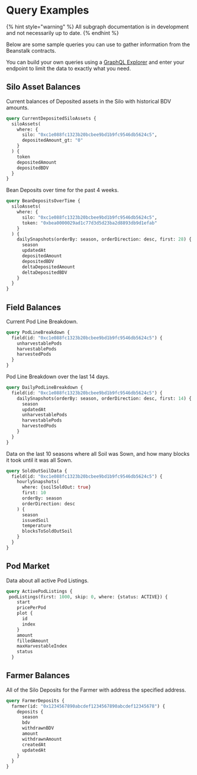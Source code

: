 # Query Examples

{% hint style="warning" %}
All subgraph documentation is in development and not necessarily up to date.
{% endhint %}

Below are some sample queries you can use to gather information from the Beanstalk contracts.

You can build your own queries using a [GraphQL Explorer](https://graphiql-online.com/graphiql) and enter your endpoint to limit the data to exactly what you need.

## Silo Asset Balances

Current balances of Deposited assets in the Silo with historical BDV amounts.

```graphql
query CurrentDepositedSiloAssets {
  siloAssets(
    where: {
      silo: "0xc1e088fc1323b20bcbee9bd1b9fc9546db5624c5", 
      depositedAmount_gt: "0"
    }
  ) {
    token
    depositedAmount
    depositedBDV
  }
}
```

Bean Deposits over time for the past 4 weeks.

```graphql
query BeanDepositsOverTime {
  siloAssets(
    where: {
      silo: "0xc1e088fc1323b20bcbee9bd1b9fc9546db5624c5", 
      token: "0xbea0000029ad1c77d3d5d23ba2d8893db9d1efab"
    }
  ) {
    dailySnapshots(orderBy: season, orderDirection: desc, first: 28) {
      season
      updatedAt
      depositedAmount
      depositedBDV
      deltaDepositedAmount
      deltaDepositedBDV
    }
  }
}
```

## Field Balances

Current Pod Line Breakdown.

```graphql
query PodLineBreakdown {
  field(id: "0xc1e088fc1323b20bcbee9bd1b9fc9546db5624c5") {
    unharvestablePods
    harvestablePods
    harvestedPods
  }
}
```

Pod Line Breakdown over the last 14 days.

```graphql
query DailyPodLineBreakdown {
  field(id: "0xc1e088fc1323b20bcbee9bd1b9fc9546db5624c5") {
    dailySnapshots(orderBy: season, orderDirection: desc, first: 14) {
      season
      updatedAt
      unharvestablePods
      harvestablePods
      harvestedPods
    }
  }
}


```

Data on the last 10 seasons where all Soil was Sown, and how many blocks it took until it was all Sown.

```graphql
query SoldOutSoilData {
  field(id: "0xc1e088fc1323b20bcbee9bd1b9fc9546db5624c5") {
    hourlySnapshots(
      where: {soilSoldOut: true}
      first: 10
      orderBy: season
      orderDirection: desc
    ) {
      season
      issuedSoil
      temperature
      blocksToSoldOutSoil
    }
  }
}
```

## Pod Market

Data about all active Pod Listings.

```graphql
query ActivePodListings {
 podListings(first: 1000, skip: 0, where: {status: ACTIVE}) {
    start
    pricePerPod
    plot {
      id
      index
    }
    amount
    filledAmount
    maxHarvestableIndex
    status
  }
```

## Farmer Balances

All of the Silo Deposits for the Farmer with address the specified address.

```graphql
query FarmerDeposits {
  farmer(id: "0x1234567890abcdef1234567890abcdef12345678") {
    deposits {
      season
      bdv
      withdrawnBDV
      amount
      withdrawnAmount
      createdAt
      updatedAt
    }
  }
}
```
